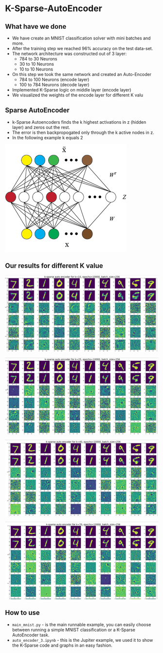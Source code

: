 # K-Sparse-AutoEncoder

## What have we done

* We have create an MNIST classification solver with mini batches and more.
* After the training step we reached 96% accuracy on the test data-set.
* The network architecture was constructed out of 3 layer:
  * 784 to 30 Neurons
  * 30 to 10 Neurons
  * 10 to 10  Neurons
* On this step we took the same network and created an Auto-Encoder
  * 784 to 100 Neurons (encode layer)
  * 100 to 784 Neurons (decode layer)
* Implemented K-Sparse logic on middle layer (encode layer)
* We visualized the weights of the encode layer for different K valu

## Sparse AutoEncoder
* k-Sparse Autoencoders finds the k highest activations in z (hidden layer) and zeros out the rest.
* The error is then backpropogated only through the k active nodes in z.
* In the following example k equals 2

![Alt text](images/Autoencoder_2.png?raw=true "Title")

## Our results for different K value

![Alt text](images/k=10.PNG?raw=true "Title")

![Alt text](images/k=25.PNG?raw=true "Title")

![Alt text](images/k=40.PNG?raw=true "Title")

![Alt text](images/k=70.PNG?raw=true "Title")

## How to use

* `main_mnist.py` - is the main runnable example, you can easily choose between running a simple MNIST classification or a K-Sparse AutoEncoder task.
* `auto_encoder_3.ipynb` - this is the Jupiter example, we used it to show the K-Sparse code and graphs in an easy fashion. 
